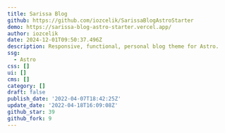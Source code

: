 ```yaml
---
title: Sarissa Blog
github: https://github.com/iozcelik/SarissaBlogAstroStarter
demo: https://sarissa-blog-astro-starter.vercel.app/
author: iozcelik
date: 2024-12-01T09:50:37.496Z
description: Responsive, functional, personal blog theme for Astro.
ssg:
  - Astro
css: []
ui: []
cms: []
category: []
draft: false
publish_date: '2022-04-07T18:42:25Z'
update_date: '2022-04-18T16:09:08Z'
github_star: 39
github_fork: 9
---
```

